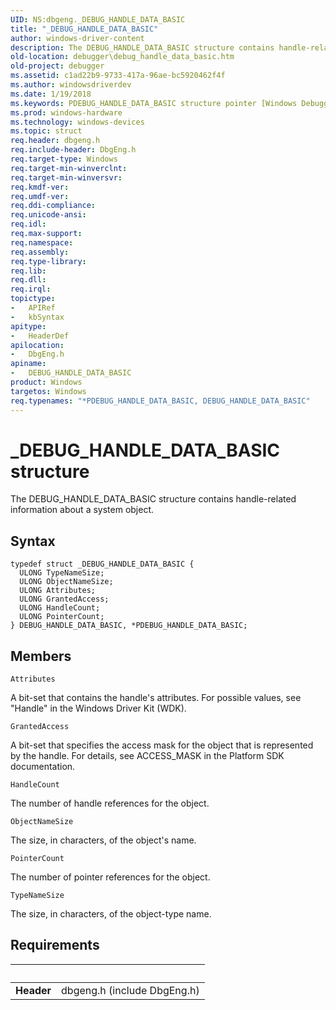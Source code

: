 ```yaml
---
UID: NS:dbgeng._DEBUG_HANDLE_DATA_BASIC
title: "_DEBUG_HANDLE_DATA_BASIC"
author: windows-driver-content
description: The DEBUG_HANDLE_DATA_BASIC structure contains handle-related information about a system object.
old-location: debugger\debug_handle_data_basic.htm
old-project: debugger
ms.assetid: c1ad22b9-9733-417a-96ae-bc5920462f4f
ms.author: windowsdriverdev
ms.date: 1/19/2018
ms.keywords: PDEBUG_HANDLE_DATA_BASIC structure pointer [Windows Debugging], DEBUG_HANDLE_DATA_BASIC structure [Windows Debugging], *PDEBUG_HANDLE_DATA_BASIC, _DEBUG_HANDLE_DATA_BASIC, PDEBUG_HANDLE_DATA_BASIC, debugger.debug_handle_data_basic, dbgeng/DEBUG_HANDLE_DATA_BASIC, DEBUG_HANDLE_DATA_BASIC, dbgeng/PDEBUG_HANDLE_DATA_BASIC, Structures_e4fb66c0-8e88-4f35-a103-0cc0f7cc1bfd.xml
ms.prod: windows-hardware
ms.technology: windows-devices
ms.topic: struct
req.header: dbgeng.h
req.include-header: DbgEng.h
req.target-type: Windows
req.target-min-winverclnt: 
req.target-min-winversvr: 
req.kmdf-ver: 
req.umdf-ver: 
req.ddi-compliance: 
req.unicode-ansi: 
req.idl: 
req.max-support: 
req.namespace: 
req.assembly: 
req.type-library: 
req.lib: 
req.dll: 
req.irql: 
topictype:
-	APIRef
-	kbSyntax
apitype:
-	HeaderDef
apilocation:
-	DbgEng.h
apiname:
-	DEBUG_HANDLE_DATA_BASIC
product: Windows
targetos: Windows
req.typenames: "*PDEBUG_HANDLE_DATA_BASIC, DEBUG_HANDLE_DATA_BASIC"
---
```


# _DEBUG_HANDLE_DATA_BASIC structure
The DEBUG_HANDLE_DATA_BASIC structure contains handle-related information about a system object.

## Syntax
````
typedef struct _DEBUG_HANDLE_DATA_BASIC {
  ULONG TypeNameSize;
  ULONG ObjectNameSize;
  ULONG Attributes;
  ULONG GrantedAccess;
  ULONG HandleCount;
  ULONG PointerCount;
} DEBUG_HANDLE_DATA_BASIC, *PDEBUG_HANDLE_DATA_BASIC;
````

## Members


`Attributes`

A bit-set that contains the handle's attributes.  For possible values, see "Handle" in the Windows Driver Kit (WDK).

`GrantedAccess`

A bit-set that specifies the access mask for the object that is represented by the handle.  For details, see ACCESS_MASK in the Platform SDK documentation.

`HandleCount`

The number of handle references for the object.

`ObjectNameSize`

The size, in characters, of the object's name.

`PointerCount`

The number of pointer references for the object.

`TypeNameSize`

The size, in characters, of the object-type name.


## Requirements
| &nbsp; | &nbsp; |
| ---- |:---- |
| **Header** | dbgeng.h (include DbgEng.h) |